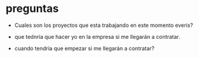 # preguntas

* Cuales son los proyectos que esta trabajando en este momento everis?

* que tednría que hacer yo en la empresa si me llegarán a contratar.

* cuando tendría que empezar si me llegarán a contratar?
